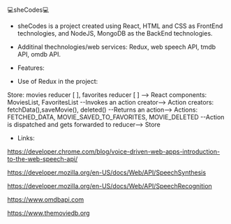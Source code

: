 💻sheCodes💻

* sheCodes is a project created using React, HTML and CSS as FrontEnd technologies, and NodeJS, MongoDB as the BackEnd technologies.

* Additinal thechnologies/web services: Redux, web speech API, tmdb API, omdb API.

* Features:

* Use of Redux in the project:

Store: movies reducer [ ], favorites reducer [ ] -->
React components: MoviesList, FavoritesList --Invokes an action creator-->
Action creators: fetchData(),saveMovie(), deleted() --Returns an action-->
Actions: FETCHED_DATA, MOVIE_SAVED_TO_FAVORITES, MOVIE_DELETED --Action is dispatched and gets forwarded to reducer--> 
Store






* Links:

https://developer.chrome.com/blog/voice-driven-web-apps-introduction-to-the-web-speech-api/

https://developer.mozilla.org/en-US/docs/Web/API/SpeechSynthesis

https://developer.mozilla.org/en-US/docs/Web/API/SpeechRecognition

https://www.omdbapi.com

https://www.themoviedb.org

